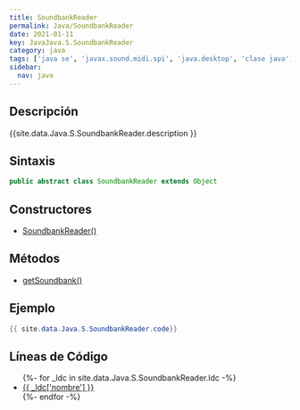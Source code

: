 ```yaml
---
title: SoundbankReader
permalink: Java/SoundbankReader
date: 2021-01-11
key: JavaJava.S.SoundbankReader
category: java
tags: ['java se', 'javax.sound.midi.spi', 'java.desktop', 'clase java', 'Java 1.3']
sidebar: 
  nav: java
---
```


## Descripción
{{site.data.Java.S.SoundbankReader.description }}

## Sintaxis
~~~java
public abstract class SoundbankReader extends Object
~~~

## Constructores
* [SoundbankReader()](/Java/SoundbankReader/SoundbankReader/)

## Métodos
* [getSoundbank()](/Java/SoundbankReader/getSoundbank)

## Ejemplo
~~~java
{{ site.data.Java.S.SoundbankReader.code}}
~~~

## Líneas de Código
<ul>
{%- for _ldc in site.data.Java.S.SoundbankReader.ldc -%}
   <li>
       <a href="{{_ldc['url'] }}">{{ _ldc['nombre'] }}</a>
   </li>
{%- endfor -%}
</ul>
